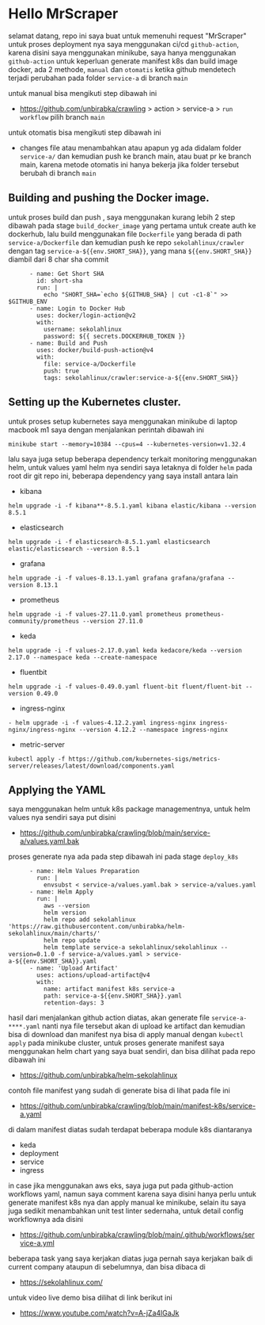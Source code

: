 # Hello MrScraper
selamat datang, repo ini saya buat untuk memenuhi request "MrScraper"
untuk proses deployment nya saya menggunakan ci/cd `github-action`, karena disini saya menggunakan minikube, saya hanya menggunakan `github-action` untuk keperluan generate manifest k8s dan build image docker, ada 2 methode, `manual` dan `otomatis` ketika github mendetech terjadi perubahan pada folder `service-a` di branch `main`

untuk manual bisa mengikuti step dibawah ini

- https://github.com/unbirabka/crawling > action > service-a > `run workflow` pilih branch `main`

untuk otomatis bisa mengikuti step dibawah ini

- changes file atau menambahkan atau apapun yg ada didalam folder `service-a/` dan kemudian push ke branch main, atau buat pr ke branch main, karena metode otomatis ini hanya bekerja jika folder tersebut berubah di branch `main`

## Building and pushing the Docker image.

untuk proses build dan push , saya menggunakan kurang lebih 2 step dibawah pada stage `build_docker_image` yang pertama untuk create auth ke dockerhub, lalu build menggunakan file `Dockerfile` yang berada di path `service-a/Dockerfile` dan kemudian push ke repo `sekolahlinux/crawler` dengan tag `service-a-${{env.SHORT_SHA}}`, yang mana `${{env.SHORT_SHA}}` diambil dari 8 char sha commit

```
      - name: Get Short SHA
        id: short-sha
        run: |
          echo "SHORT_SHA=`echo ${GITHUB_SHA} | cut -c1-8`" >> $GITHUB_ENV
      - name: Login to Docker Hub
        uses: docker/login-action@v2
        with:
          username: sekolahlinux
          password: ${{ secrets.DOCKERHUB_TOKEN }}
      - name: Build and Push
        uses: docker/build-push-action@v4
        with:
          file: service-a/Dockerfile
          push: true
          tags: sekolahlinux/crawler:service-a-${{env.SHORT_SHA}}
```

## Setting up the Kubernetes cluster.

untuk proses setup kubernetes saya menggunakan minikube di laptop macbook m1 saya dengan menjalankan perintah dibawah ini
```
minikube start --memory=10384 --cpus=4 --kubernetes-version=v1.32.4
```

lalu saya juga setup beberapa dependency terkait monitoring menggunakan helm, untuk values yaml helm nya sendiri saya letaknya di folder `helm` pada root dir git repo ini, beberapa dependency yang saya install antara lain

- kibana
```
helm upgrade -i -f kibana**-8.5.1.yaml kibana elastic/kibana --version 8.5.1
```
- elasticsearch
```
helm upgrade -i -f elasticsearch-8.5.1.yaml elasticsearch elastic/elasticsearch --version 8.5.1
```
- grafana
```
helm upgrade -i -f values-8.13.1.yaml grafana grafana/grafana --version 8.13.1
```
- prometheus
```
helm upgrade -i -f values-27.11.0.yaml prometheus prometheus-community/prometheus --version 27.11.0
```
- keda
```
helm upgrade -i -f values-2.17.0.yaml keda kedacore/keda --version 2.17.0 --namespace keda --create-namespace
```
- fluentbit
```
helm upgrade -i -f values-0.49.0.yaml fluent-bit fluent/fluent-bit --version 0.49.0 
```
- ingress-nginx
```
- helm upgrade -i -f values-4.12.2.yaml ingress-nginx ingress-nginx/ingress-nginx --version 4.12.2 --namespace ingress-nginx
```
- metric-server
```
kubectl apply -f https://github.com/kubernetes-sigs/metrics-server/releases/latest/download/components.yaml
```


## Applying the YAML

saya menggunakan helm untuk k8s package managementnya, untuk helm values nya sendiri saya put disini

- https://github.com/unbirabka/crawling/blob/main/service-a/values.yaml.bak

proses generate nya ada pada step dibawah ini pada stage `deploy_k8s`
```
      - name: Helm Values Preparation
        run: |
          envsubst < service-a/values.yaml.bak > service-a/values.yaml
      - name: Helm Apply
        run: |
          aws --version
          helm version
          helm repo add sekolahlinux 'https://raw.githubusercontent.com/unbirabka/helm-sekolahlinux/main/charts/'
          helm repo update
          helm template service-a sekolahlinux/sekolahlinux --version=0.1.0 -f service-a/values.yaml > service-a-${{env.SHORT_SHA}}.yaml
      - name: 'Upload Artifact'
        uses: actions/upload-artifact@v4
        with:
          name: artifact manifest k8s service-a
          path: service-a-${{env.SHORT_SHA}}.yaml
          retention-days: 3
```
hasil dari menjalankan github action diatas, akan generate file `service-a-****.yaml` nanti nya file tersebut akan di upload ke artifact dan kemudian bisa di download dan manifest nya bisa di apply manual dengan `kubectl apply` pada minikube cluster, untuk proses generate manifest saya menggunakan helm chart yang saya buat sendiri, dan bisa dilihat pada repo dibawah ini

- https://github.com/unbirabka/helm-sekolahlinux

contoh file manifest yang sudah di generate bisa di lihat pada file ini

- https://github.com/unbirabka/crawling/blob/main/manifest-k8s/service-a.yaml

di dalam manifest diatas sudah terdapat beberapa module k8s diantaranya

- keda
- deployment
- service
- ingress

in case jika menggunakan aws eks, saya juga put pada github-action workflows yaml, namun saya comment karena saya disini hanya perlu untuk generate manifest k8s nya dan apply manual ke minikube, selain itu saya juga sedikit menambahkan unit test linter sedernaha, untuk detail config workflownya ada disini

- https://github.com/unbirabka/crawling/blob/main/.github/workflows/service-a.yml

beberapa task yang saya kerjakan diatas juga pernah saya kerjakan baik di current company ataupun di sebelumnya, dan bisa dibaca di

- https://sekolahlinux.com/

untuk video live demo bisa dilihat di link berikut ini

- https://www.youtube.com/watch?v=A-jZa4lGaJk
